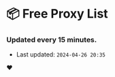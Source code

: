 # :package: Free Proxy List
### Updated every 15 minutes.

- Last updated: `2024-04-26 20:35`

:heart:
